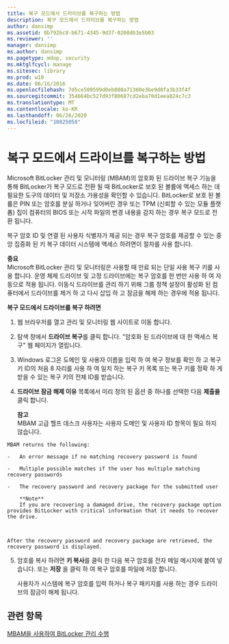 ```yaml
---
title: 복구 모드에서 드라이브를 복구하는 방법
description: 복구 모드에서 드라이브를 복구하는 방법
author: dansimp
ms.assetid: 8b792bc8-b671-4345-9d37-0208db3e5b03
ms.reviewer: ''
manager: dansimp
ms.author: dansimp
ms.pagetype: mdop, security
ms.mktglfcycl: manage
ms.sitesec: library
ms.prod: w10
ms.date: 06/16/2016
ms.openlocfilehash: 7d5ce509599d0eb800a71360e3be9d0fa3b33f4f
ms.sourcegitcommit: 354664bc527d93f80687cd2eba70d1eea024c7c3
ms.translationtype: MT
ms.contentlocale: ko-KR
ms.lasthandoff: 06/26/2020
ms.locfileid: "10825058"
---
```

# 복구 모드에서 드라이브를 복구하는 방법


Microsoft BitLocker 관리 및 모니터링 (MBAM)의 암호화 된 드라이브 복구 기능을 통해 BitLocker가 복구 모드로 전환 될 때 BitLocker로 보호 된 볼륨에 액세스 하는 데 필요한 도구의 데이터 및 저장소 가용성을 확인할 수 있습니다. BitLocker로 보호 된 볼륨은 PIN 또는 암호를 분실 하거나 잊어버린 경우 또는 TPM (신뢰할 수 있는 모듈 플랫폼) 칩이 컴퓨터의 BIOS 또는 시작 파일의 변경 내용을 감지 하는 경우 복구 모드로 전환 됩니다.

복구 암호 ID 및 연결 된 사용자 식별자가 제공 되는 경우 복구 암호를 제공할 수 있는 중앙 집중화 된 키 복구 데이터 시스템에 액세스 하려면이 절차를 사용 합니다.

**중요**  
Microsoft BitLocker 관리 및 모니터링은 사용할 때 만료 되는 단일 사용 복구 키를 사용 합니다. 운영 체제 드라이브 및 고정 드라이브에는 복구 암호를 한 번만 사용 하 여 자동으로 적용 됩니다. 이동식 드라이브를 관리 하기 위해 그룹 정책 설정이 활성화 된 컴퓨터에서 드라이브를 제거 하 고 다시 삽입 하 고 잠금을 해제 하는 경우에 적용 됩니다.



**복구 모드에서 드라이브를 복구 하려면**

1.  웹 브라우저를 열고 관리 및 모니터링 웹 사이트로 이동 합니다.

2.  탐색 창에서 **드라이브 복구**를 클릭 합니다. "암호화 된 드라이브에 대 한 액세스 복구" 웹 페이지가 열립니다.

3.  Windows 로그온 도메인 및 사용자 이름을 입력 하 여 복구 정보를 확인 하 고 복구 키 ID의 처음 8 자리를 사용 하 여 일치 하는 복구 키 목록 또는 복구 키를 정확 하 게 받을 수 있는 복구 키의 전체 ID를 받습니다.

4.  **드라이브 잠금 해제 이유** 목록에서 미리 정의 된 옵션 중 하나를 선택한 다음 **제출을**클릭 합니다.

    **참고**  
    MBAM 고급 헬프 데스크 사용자는 사용자 도메인 및 사용자 ID 항목이 필요 하지 않습니다.



~~~
MBAM returns the following:

-   An error message if no matching recovery password is found

-   Multiple possible matches if the user has multiple matching recovery passwords

-   The recovery password and recovery package for the submitted user

    **Note**  
    If you are recovering a damaged drive, the recovery package option provides BitLocker with critical information that it needs to recover the drive.



After the recovery password and recovery package are retrieved, the recovery password is displayed.
~~~

5. 암호를 복사 하려면 **키 복사**를 클릭 한 다음 복구 암호를 전자 메일 메시지에 붙여 넣습니다. 또는 **저장** 을 클릭 하 여 복구 암호를 파일에 저장 합니다.

   사용자가 시스템에 복구 암호를 입력 하거나 복구 패키지를 사용 하는 경우 드라이브의 잠금이 해제 됩니다.

## 관련 항목


[MBAM을 사용하여 BitLocker 관리 수행](performing-bitlocker-management-with-mbam-mbam-2.md)









